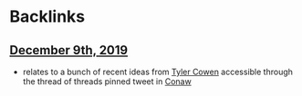 
# Backlinks
## [December 9th, 2019](<December 9th, 2019.md>)
- relates to a bunch of recent ideas from [Tyler Cowen](<Tyler Cowen.md>) accessible through the thread of threads pinned tweet in [Conaw](<Conaw.md>)

